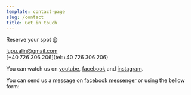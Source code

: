 ```yaml
---
template: contact-page
slug: /contact
title: Get in touch
---
```

Reserve your spot @

[lupu.alin@gmail.com](mailto:lupu.alin@gmail.com)  
[+40 726 306 206](tel:+40 726 306 206)

You can watch us on [youtube](https://www.youtube.com/user/doomedro), [facebook](https://www.facebook.com/FlowRidersBrasov/) and [instagram](https://www.instagram.com/mbi_ro/).

You can send us a message on [facebook messenger](https://m.me/FlowRidersBrasov) or using the bellow form: